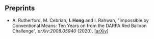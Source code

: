 Preprints
------
* A. Rutherford, M. Cebrian, **I. Hong** and I. Rahwan, "Impossible by Conventional Means: Ten Years on from the DARPA Red Balloon Challenge", *arXiv:2008.05940* (2020). [[arXiv]](https://arxiv.org/abs/2008.05940)
